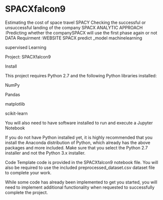 # SPACXfalcon9
Estimating the cost of space travel SPACY
Checking the successful or unsuccessful landing of the company SPACX
ANALYTIC APPROACH :Predicting whether the companySPACX will use the first phase again or not
DATA Requirment :WEBSITE SPACX
predict _model machinelearning

supervised Learning

Project: SPACXfalcon9

Install

This project requires Python 2.7 and the following Python libraries installed:

NumPy

Pandas

matplotlib

scikit-learn

You will also need to have software installed to run and execute a Jupyter Notebook


If you do not have Python installed yet, it is highly recommended that you install the Anaconda distribution of Python, which already has the above packages and more included. Make sure that you select the Python 2.7 installer and not the Python 3.x installer.


Code
Template code is provided in the SPACXfalcon9 notebook file. You will also be required to use the included  preprocessed_dataset.csv dataset file to complete your work.

While some code has already been implemented to get you started, you will need to implement additional functionality when requested to successfully complete the project. 
